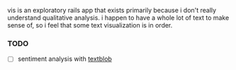 vis is an exploratory rails app that exists primarily because i don't really
understand qualitative analysis. i happen to have a whole lot of text to make
sense of, so i feel that some text visualization is in order.

### TODO

- [ ] sentiment analysis with [ textblob ]( https://textblob.readthedocs.org/en/latest/quickstart.html#quickstart )

